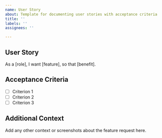 ```yaml
---
name: User Story
about: Template for documenting user stories with acceptance criteria
title: ''
labels: ''
assignees: ''

---
```


## User Story

As a [role],
I want [feature],
so that [benefit].

## Acceptance Criteria

- [ ] Criterion 1
- [ ] Criterion 2
- [ ] Criterion 3

## Additional Context

Add any other context or screenshots about the feature request here.
